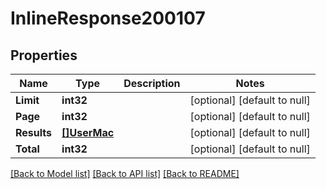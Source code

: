 # InlineResponse200107

## Properties
Name | Type | Description | Notes
------------ | ------------- | ------------- | -------------
**Limit** | **int32** |  | [optional] [default to null]
**Page** | **int32** |  | [optional] [default to null]
**Results** | [**[]UserMac**](user_mac.md) |  | [optional] [default to null]
**Total** | **int32** |  | [optional] [default to null]

[[Back to Model list]](../README.md#documentation-for-models) [[Back to API list]](../README.md#documentation-for-api-endpoints) [[Back to README]](../README.md)

